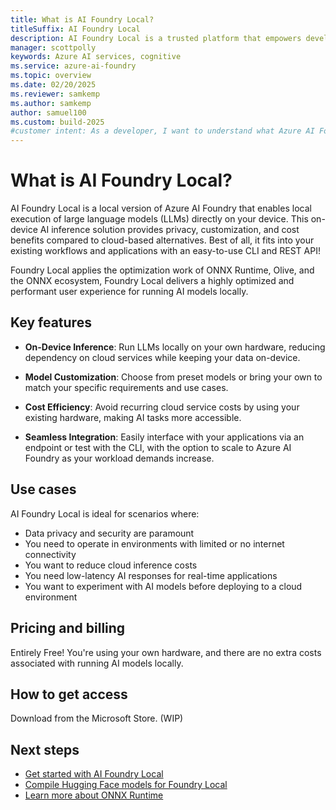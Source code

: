 ```yaml
---
title: What is AI Foundry Local?
titleSuffix: AI Foundry Local
description: AI Foundry Local is a trusted platform that empowers developers to drive innovation and shape the future with AI in a safe, secure, and responsible way on their on-device.
manager: scottpolly
keywords: Azure AI services, cognitive
ms.service: azure-ai-foundry
ms.topic: overview
ms.date: 02/20/2025
ms.reviewer: samkemp
ms.author: samkemp
author: samuel100
ms.custom: build-2025
#customer intent: As a developer, I want to understand what Azure AI Foundry is so that I can use it to build AI applications.
---
```


# What is AI Foundry Local?

AI Foundry Local is a local version of Azure AI Foundry that enables local execution of large language models (LLMs) directly on your device. This on-device AI inference solution provides privacy, customization, and cost benefits compared to cloud-based alternatives. Best of all, it fits into your existing workflows and applications with an easy-to-use CLI and REST API!

Foundry Local applies the optimization work of ONNX Runtime, Olive, and the ONNX ecosystem, Foundry Local delivers a highly optimized and performant user experience for running AI models locally.

## Key features

- **On-Device Inference**: Run LLMs locally on your own hardware, reducing dependency on cloud services while keeping your data on-device.

- **Model Customization**: Choose from preset models or bring your own to match your specific requirements and use cases.

- **Cost Efficiency**: Avoid recurring cloud service costs by using your existing hardware, making AI tasks more accessible.

- **Seamless Integration**: Easily interface with your applications via an endpoint or test with the CLI, with the option to scale to Azure AI Foundry as your workload demands increase.

## Use cases

AI Foundry Local is ideal for scenarios where:

- Data privacy and security are paramount
- You need to operate in environments with limited or no internet connectivity
- You want to reduce cloud inference costs
- You need low-latency AI responses for real-time applications
- You want to experiment with AI models before deploying to a cloud environment

## Pricing and billing

Entirely Free! You're using your own hardware, and there are no extra costs associated with running AI models locally.

## How to get access

Download from the Microsoft Store. (WIP)

## Next steps

- [Get started with AI Foundry Local](get-started.md)
- [Compile Hugging Face models for Foundry Local](how-to/compile-models-for-foundry-local.md)
- [Learn more about ONNX Runtime](https://onnxruntime.ai/docs/)
